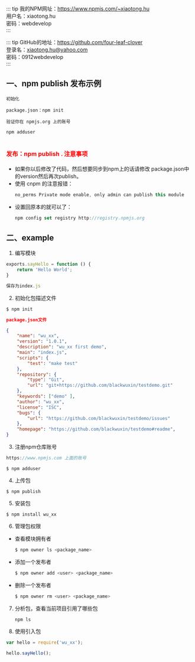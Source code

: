 ::: tip
我的NPM网址：https://www.npmjs.com/~xiaotong.hu  
用户名：xiaotong.hu  
密码：webdevelop  
:::
 
::: tip
GitHub的地址：https://github.com/four-leaf-clover  
登录名：xiaotong.hu@yahoo.com  
密码：0912webdevelop  
:::

 ## 一、npm publish 发布示例
```
初始化 

package.json：npm init
```
```
验证你在 npmjs.org 上的账号

npm adduser
```
# <font size="3" color="red">发布：npm publish .  注意事项</font>
* 如果你以后修改了代码，然后想要同步到npm上的话请修改 package.json中的version然后再次publish。
* 使用 cnpm 的注意报错：  
    ``` js
    no_perms Private mode enable, only admin can publish this module 
    ```
* 设置回原本的就可以了：  
    ``` js
    npm config set registry http://registry.npmjs.org  
    ```

## 二、example
1. 编写模块
``` javascript
exports.sayHello = function () { 
    return 'Hello World'; 
} 

保存为index.js  
```
2. 初始化包描述文件
``` js
$ npm init 
```
``` json
package.json文件

{ 
    "name": "wu_xx", 
    "version": "1.0.1", 
    "description": "wu_xx first demo", 
    "main": "index.js", 
    "scripts": { 
        "test": "make test" 
    }, 
    "repository": { 
        "type": "Git", 
        "url": "git+https://github.com/blackwuxin/testdemo.git" 
    }, 
    "keywords": ["demo" ], 
    "author": "wu_xx", 
    "license": "ISC", 
    "bugs": { 
        "url": "https://github.com/blackwuxin/testdemo/issues" 
    }, 
    "homepage": "https://github.com/blackwuxin/testdemo#readme", 
} 
```
3. 注册npm仓库账号
``` js
https://www.npmjs.com 上面的账号
``` 
```
$ npm adduser
```
4. 上传包
```
$ npm publish
```
5. 安装包
```
$ npm install wu_xx
```
6. 管理包权限
* 查看模块拥有者 
    ``` js
    $ npm owner ls <package_name> 
    ```
* 添加一个发布者 
    ``` js
    $ npm owner add <user> <package_name> 
    ```
* 删除一个发布者 
    ``` js
    $ npm owner rm <user> <package_name>
    ```
7. 分析包，查看当前项目引用了哪些包 
    ``` js
    npm ls
    ```
8. 使用引入包
``` Javascript
var hello = require('wu_xx'); 

hello.sayHello();
```














